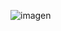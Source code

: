 ![imagen](https://github.com/UchaCTF/WriteUps/assets/98803514/bf55f320-b0dd-48cf-9b99-e3439922e517)
